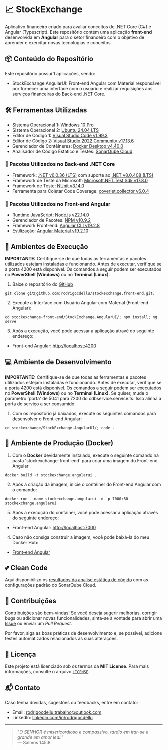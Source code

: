 # 📈 StockExchange

Aplicativo financeiro criado para avaliar conceitos de .NET Core (C#) e Angular (Typescript).
Este repositório contém uma aplicação **front-end** desenvolvida em **Angular** para o setor financeiro com o objetivo de aprender e exercitar novas tecnologias e conceitos.

## 📦 Conteúdo do Repositório

Este repositório possui 1 aplicações, sendo:
- StockExchange.AngularUI: Front-end Angular com Material responsável por fornecer uma interface com o usuário e realizar requisições aos serviços financeiras do Back-end .NET Core.

## 🛠️ Ferramentas Utilizadas

- Sistema Operacional 1: [Windows 10 Pro](#)
- Sistema Operacional 2: [Ubuntu 24.04 LTS](https://ubuntu.com/download/desktop)  
- Editor de Código 1: [Visual Studio Code v1.99.3](https://code.visualstudio.com/download)
- Editor de Código 2: [Visual Studio 2022 Community v17.13.6](https://visualstudio.microsoft.com/pt-br/downloads)  
- Gerenciador de Contêineres: [Docker Desktop v4.40.0](https://www.docker.com/products/docker-desktop)
- Analisador de Código Estático e Testes: [SonarQube Cloud](https://sonarcloud.io)  

### 🔧 Pacotes Utilizados no Back-end .NET Core

- Framework: [.NET v6.0.36 (LTS)](https://dotnet.microsoft.com/pt-br/download/dotnet/6.0) com suporte ao [.NET v8.0.408 (LTS)](https://dotnet.microsoft.com/pt-br/download/dotnet/8.0)  
- Framework de Teste da Microsoft: [Microsoft.NET.Test.Sdk v17.8.0](https://www.nuget.org/packages/Microsoft.NET.Test.Sdk/17.8.0)  
- Framework de Teste: [NUnit v3.14.0](https://www.nuget.org/packages/NUnit/3.14.0)  
- Ferramenta para Coletar Code Coverage: [coverlet.collector v6.0.4](https://www.nuget.org/packages/coverlet.collector/6.0.4)  
  
### 🎨 Pacotes Utilizados no Front-end Angular

- Runtime JavaScript: [Node.js v22.14.0](https://nodejs.org/pt)  
- Gerenciador de Pacotes: [NPM v10.9.2](https://www.npmjs.com/package/npm/v/10.9.2)  
- Framework Front-end: [Angular CLI v19.2.8](https://github.com/angular/angular-cli)
- Estilização: [Angular Material v19.2.10](https://github.com/angular/angular-cli)  

## 🚀 Ambientes de Execução

**IMPORTANTE:**
Certifique-se de que todas as ferramentas e pacotes utilizados estejam instaladas e funcionando.
Antes de executar, verifique se a porta 4200 está disponível.
Os comandos a seguir podem ser executados no **PowerShell (Windows)** ou no **Terminal (Linux)**.

1. Baixe o repositório do [GitHub](https://github.com/rodrigocdellu/stockexchange.front-end)

```
git clone git@github.com:rodrigocdellu/stockexchange.front-end.git;
```

2. Execute a Interface com Usuário Angular com Material (Front-end Angular):

```
cd stockexchange-front-end/StockExchange.AngularUI/; npm install; ng serve
```

3. Após a execução, você pode acessar a aplicação atravé do seguinte endereço:

- Front-end Angular: [http://localhost:4200](http://localhost:4200)

## 💻 Ambiente de Desenvolvimento

**IMPORTANTE:**
Certifique-se de que todas as ferramentas e pacotes utilizados estejam instaladas e funcionando.
Antes de executar, verifique se a porta 4200 está disponível.
Os comandos a seguir podem ser executados no **PowerShell (Windows)** ou no **Terminal (Linux)**.
Se quiser, mude o parametro 'porta' de 5041 para 7200 do cdbservice.service.ts. Isso alinha a porta do serviço a ser consumido.

1. Com os repositório já baixados, execute os seguintes comandos para desenvolver o Front-end Angular:

```
cd stockexchange/StockExchange.AngularUI/; code .
```

## 🐳 Ambiente de Produção (Docker)

1. Com o **Docker** devidamente instalado, execute o seguinte comando na pasta 'stockexchange-front-end' para criar uma imagem do Front-end Angular

```
docker build -t stockexchange.angularui .
```

2. Após a criação da imagem, inicie o contêiner do Front-end Angular com o comando:

```
docker run --name stockexchange.angularui -d -p 7000:80 stockexchange.angularui
```

5. Após a execução do container, você pode acessar a aplicação através do seguinte endereço:

- Front-end Angular: [http://localhost:7000](http://localhost:7000)

4. Caso não consiga construir a imagem, você pode baixá-la do meu Docker Hub:

- [Front-end Angular]([http://localhost:7000](https://hub.docker.com/r/rodrigocdellu/stockexchange.angularui))

## 💕 Clean Code

Aqui disponibilizo os [resultados da analise estática de cógido](https://sonarcloud.io/project/overview?id=rodrigocdellu_stockexchange-front-end) com as configurações padrão do SonarQube Cloud.

## 🤝 Contribuições

Contribuições são bem-vindas! Se você deseja sugerir melhorias, corrigir bugs ou adicionar novas funcionalidades, sinta-se à vontade para abrir uma [Issue](https://github.com/rodrigocdellu/stockexchange.front-end/issues) ou enviar um *Pull Request*.

Por favor, siga as boas práticas de desenvolvimento e, se possível, adicione testes automatizados relacionados às suas alterações.

## 📄 Licença

Este projeto está licenciado sob os termos da **MIT License**. Para mais informações, consulte o arquivo [`LICENSE`](./LICENSE.md).

## 📬 Contato

Caso tenha dúvidas, sugestões ou feedbacks, entre em contato:

- Email: [rodrigocdellu.trabalho@outlook.com](mailto:rodrigocdellu.trabalho@outlook.com)
- LinkedIn: [linkedin.com/in/rodrigocdellu](https://linkedin.com/in/rodrigocdellu)

---

> "_O SENHOR é misericordioso e compassivo, tardio em irar-se e grande em amor leal._"  
> — Salmos 145:8
